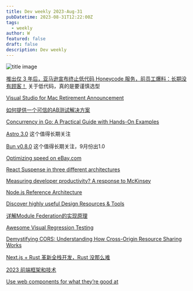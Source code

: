 ```yaml
---
title: Dev weekly 2023-Aug-31
pubDatetime: 2023-08-31T12:22:00Z
tags:
  - weekly
author: W
featured: false
draft: false
description: Dev weekly
---
```


![title image](https://images.unsplash.com/photo-1692617669592-5b0301899216?ixlib=rb-4.0.3&ixid=M3wxMjA3fDB8MHxwaG90by1wYWdlfHx8fGVufDB8fHx8fA%3D%3D&auto=format&fit=crop&w=2671&q=80)

[推出仅 3 年后，亚马逊宣布终止低代码 Honeycode 服务，前员工爆料：长期没有顾客！](https://mp.weixin.qq.com/s/aoDdS0IHvUmn9Rk85ilfGw) 关于低代码，真的是要谨慎选型

[Visual Studio for Mac Retirement Announcement](https://devblogs.microsoft.com/visualstudio/visual-studio-for-mac-retirement-announcement/)

[如何提供一个可信的AB测试解决方案](https://tech.meituan.com/2023/08/24/ab-test-practice-in-meituan.html)

[Concurrency in Go: A Practical Guide with Hands-On Examples](https://dev.to/kittipat1413/concurrency-in-go-a-practical-guide-with-hands-on-examples-37od)

[Astro 3.0](https://astro.build/blog/astro-3/) 这个值得长期关注

[Bun v0.8.0](https://bun.sh/blog/bun-v0.8.0) 这个值得长期关注，9月份出1.0

[Optimizing speed on eBay.com](https://medium.com/@addyosmani/shopping-for-speed-on-ebay-com-6229711d7573)

[React Suspense in three different architectures](https://elanmed.dev/blog/suspense-in-different-architectures)

[Measuring developer productivity? A response to McKinsey](https://newsletter.pragmaticengineer.com/p/measuring-developer-productivity)

[Node.js Reference Architecture](https://nodeshift.dev/nodejs-reference-architecture/)

[Discover highly useful Design Resources & Tools](https://www.toools.design/)

[详解Module Federation的实现原理](https://mp.weixin.qq.com/s/1dUTODMMuNufilEpB1d8_Q)

[Awesome Visual Regression Testing](https://github.com/mojoaxel/awesome-regression-testing)

[Demystifying CORS: Understanding How Cross-Origin Resource Sharing Works](https://dev.to/martinwachira/demystifying-cors-understanding-how-cross-origin-resource-sharing-works-93k)

[Next.js + Rust 革新全栈开发，Rust 没那么难](https://www.infoq.cn/article/Lc1XBgdrphTqv42CQ70x)

[2023 前端框架和技术](https://mp.weixin.qq.com/s/GTEYKVt7GUI-OHdML2WaaQ)

[Use web components for what they’re good at](https://nolanlawson.com/2023/08/23/use-web-components-for-what-theyre-good-at/)
